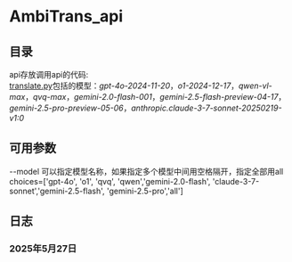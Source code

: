 # AmbiTrans_api  

## 目录  
api存放调用api的代码:  
[translate.py](https://github.com/magfox26/AmbiTrans_api/blob/main/api/translate.py)包括的模型：*gpt-4o-2024-11-20*，*o1-2024-12-17*，*qwen-vl-max*，*qvq-max*，*gemini-2.0-flash-001*，*gemini-2.5-flash-preview-04-17*，*gemini-2.5-pro-preview-05-06*，*anthropic.claude-3-7-sonnet-20250219-v1:0*  

## 可用参数   
--model 可以指定模型名称，如果指定多个模型中间用空格隔开，指定全部用all  
choices=['gpt-4o', 'o1', 'qvq', 'qwen','gemini-2.0-flash', 'claude-3-7-sonnet','gemini-2.5-flash', 'gemini-2.5-pro','all']  

## 日志   
### 2025年5月27日    

